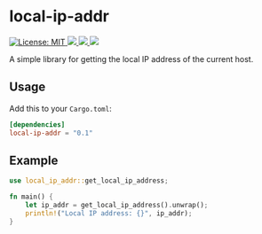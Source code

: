 <h1>local-ip-addr</h1>
<p>
  <a href="LICENSE" target="_blank">
    <img alt="License: MIT" src="https://img.shields.io/badge/License-MIT-blue.svg" />
  </a>
  <a href="https://crates.io/crates/local-ip-addr" target="_blank">
    <img src="https://img.shields.io/crates/v/local-ip-addr.svg" />
  </a>
  
  <a href="https://crates.io/crates/local-ip-addr" target="_blank">
    <img src="https://img.shields.io/crates/dr/local-ip-addr" />
  </a>
  
  <a href="https://docs.rs/local-ip-addr" target="_blank">
    <img src="https://docs.rs/local-ip-addr/badge.svg" />
  </a>
</p>

A simple library for getting the local IP address of the current host.

## Usage

Add this to your `Cargo.toml`:

```toml
[dependencies]
local-ip-addr = "0.1"
```

## Example

```rust
use local_ip_addr::get_local_ip_address;

fn main() {
    let ip_addr = get_local_ip_address().unwrap();
    println!("Local IP address: {}", ip_addr);
}
```
